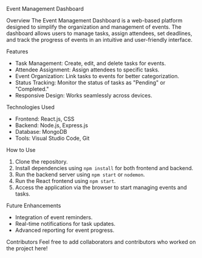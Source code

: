 
 Event Management Dashboard

Overview
The Event Management Dashboard is a web-based platform designed to simplify the organization and management of events. The dashboard allows users to manage tasks, assign attendees, set deadlines, and track the progress of events in an intuitive and user-friendly interface.

 Features
- Task Management: Create, edit, and delete tasks for events.
- Attendee Assignment: Assign attendees to specific tasks.
- Event Organization: Link tasks to events for better categorization.
- Status Tracking: Monitor the status of tasks as "Pending" or "Completed."
- Responsive Design: Works seamlessly across devices.

 Technologies Used
- Frontend: React.js, CSS
- Backend: Node.js, Express.js
- Database: MongoDB
- Tools: Visual Studio Code, Git

 How to Use
1. Clone the repository.
2. Install dependencies using `npm install` for both frontend and backend.
3. Run the backend server using `npm start` or `nodemon`.
4. Run the React frontend using `npm start`.
5. Access the application via the browser to start managing events and tasks.

 Future Enhancements
- Integration of event reminders.
- Real-time notifications for task updates.
- Advanced reporting for event progress.

 Contributors
Feel free to add collaborators and contributors who worked on the project here!

